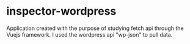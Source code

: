 # inspector-wordpress
Application created with the purpose of studying fetch api through the Vuejs framework. I used the wordpress api "wp-json" to pull data.

